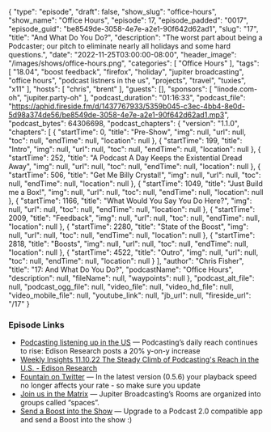 {
  "type": "episode",
  "draft": false,
  "show_slug": "office-hours",
  "show_name": "Office Hours",
  "episode": 17,
  "episode_padded": "0017",
  "episode_guid": "be8549de-3058-4e7e-a2e1-90f642d62ad1",
  "slug": "17",
  "title": "And What Do You Do?",
  "description": "The worst part about being a Podcaster; our pitch to eliminate nearly all holidays and some hard questions.",
  "date": "2022-11-25T03:00:00-08:00",
  "header_image": "/images/shows/office-hours.png",
  "categories": [
    "Office Hours"
  ],
  "tags": [
    "18.04",
    "boost feedback",
    "firefox",
    "holiday",
    "jupiter broadcasting",
    "office hours",
    "podcast listners in the us",
    "projects",
    "travel",
    "tuxies",
    "x11"
  ],
  "hosts": [
    "chris",
    "brent"
  ],
  "guests": [],
  "sponsors": [
    "linode.com-oh",
    "jupiter.party-oh"
  ],
  "podcast_duration": "01:16:33",
  "podcast_file": "https://aphid.fireside.fm/d/1437767933/5359b045-c3ec-4bb4-8e0d-5d98a374de56/be8549de-3058-4e7e-a2e1-90f642d62ad1.mp3",
  "podcast_bytes": 64306698,
  "podcast_chapters": {
    "version": "1.1.0",
    "chapters": [
      {
        "startTime": 0,
        "title": "Pre-Show",
        "img": null,
        "url": null,
        "toc": null,
        "endTime": null,
        "location": null
      },
      {
        "startTime": 199,
        "title": "Intro",
        "img": null,
        "url": null,
        "toc": null,
        "endTime": null,
        "location": null
      },
      {
        "startTime": 252,
        "title": "A Podcast A Day Keeps the Existential Dread Away",
        "img": null,
        "url": null,
        "toc": null,
        "endTime": null,
        "location": null
      },
      {
        "startTime": 506,
        "title": "Get Me Billy Crystal!",
        "img": null,
        "url": null,
        "toc": null,
        "endTime": null,
        "location": null
      },
      {
        "startTime": 1049,
        "title": "Just Build me a Box!",
        "img": null,
        "url": null,
        "toc": null,
        "endTime": null,
        "location": null
      },
      {
        "startTime": 1166,
        "title": "What Would You Say You Do Here?",
        "img": null,
        "url": null,
        "toc": null,
        "endTime": null,
        "location": null
      },
      {
        "startTime": 2009,
        "title": "Feedback",
        "img": null,
        "url": null,
        "toc": null,
        "endTime": null,
        "location": null
      },
      {
        "startTime": 2280,
        "title": "State of the Boost",
        "img": null,
        "url": null,
        "toc": null,
        "endTime": null,
        "location": null
      },
      {
        "startTime": 2818,
        "title": "Boosts",
        "img": null,
        "url": null,
        "toc": null,
        "endTime": null,
        "location": null
      },
      {
        "startTime": 4522,
        "title": "Outro",
        "img": null,
        "url": null,
        "toc": null,
        "endTime": null,
        "location": null
      }
    ],
    "author": "Chris Fisher",
    "title": "17: And What Do You Do?",
    "podcastName": "Office Hours",
    "description": null,
    "fileName": null,
    "waypoints": null
  },
  "podcast_alt_file": null,
  "podcast_ogg_file": null,
  "video_file": null,
  "video_hd_file": null,
  "video_mobile_file": null,
  "youtube_link": null,
  "jb_url": null,
  "fireside_url": "/17"
}


### Episode Links

  * [Podcasting listening up in the US](https://podnews.net/update/daily-podcast-reach "Podcasting listening up in the US") — Podcasting’s daily reach continues to rise: Edison Research posts a 20% y-on-y increase
  * [Weekly Insights 11.10.22 The Steady Climb of Podcasting's Reach in the U.S. - Edison Research](https://www.edisonresearch.com/weekly-insights-11-10-22-the-steady-climb-of-podcastings-reach-in-the-u-s/?utm_source=podnews.net&utm_medium=web&utm_campaign=podnews.net:2022-11-14 "Weekly Insights 11.10.22 The Steady Climb of Podcasting's Reach in the U.S. - Edison Research")
  * [Fountain on Twitter](https://twitter.com/fountain_app/status/1592938299282554880 "Fountain on Twitter") — In the latest version (0.5.6) your playback speed no longer affects your rate - so make sure you update
  * [Join us in the Matrix](https://www.jupiterbroadcasting.com/community/matrix/ "Join us in the Matrix") — Jupiter Broadcasting’s Rooms are organized into groups called “spaces”.
  * [Send a Boost into the Show](https://podcastindex.org/apps?appTypes=app&elements=Value "Send a Boost into the Show") — Upgrade to a Podcast 2.0 compatible app and send a Boost into the show :)


